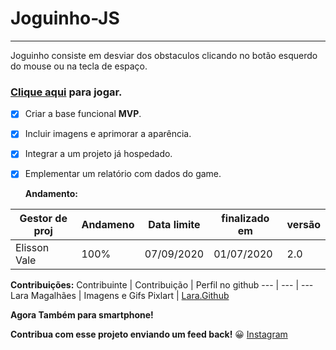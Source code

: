 # Joguinho-JS
---
Joguinho consiste em desviar dos obstaculos clicando no botão esquerdo do mouse ou na tecla de espaço.
### [Clique aqui](https://elissonlimavale.github.io/Joguinho-Bird-JS/jogo.html) para jogar.

- [x] Criar a base funcional **MVP**.
- [x] Incluir imagens e aprimorar a aparência.
- [x] Integrar a um projeto já hospedado.
- [x] Emplementar um relatório com dados do game.

  **Andamento:**

Gestor de proj | Andameno | Data limite | finalizado em | versão
--- | --- | --- | --- | ---
Elisson Vale | 100% | 07/09/2020 | 01/07/2020 | 2.0

**Contribuições:**
Contribuinte | Contribuição | Perfil no github
--- | --- | ---
Lara Magalhães | Imagens e Gifs Pixlart | [Lara.Github](https://github.com/laraprogramaai)

**Agora Também para smartphone!**


**Contribua com esse projeto enviando um feed back!** :grinning: 
[Instagram](https://www.instagram.com/elisson_vale/)

